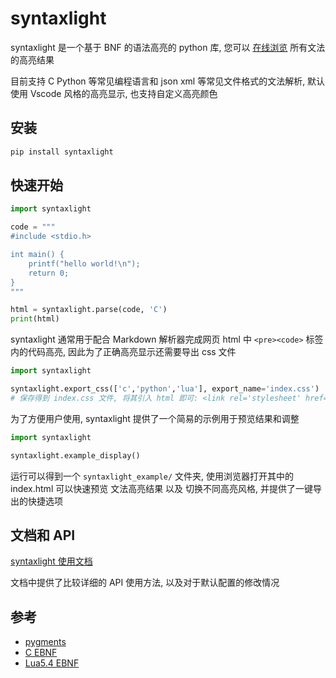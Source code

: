 # syntaxlight

syntaxlight 是一个基于 BNF 的语法高亮的 python 库, 您可以 [在线浏览]() 所有文法的高亮结果

目前支持 C Python 等常见编程语言和 json xml 等常见文件格式的文法解析, 默认使用 Vscode 风格的高亮显示, 也支持自定义高亮颜色

## 安装

```bash
pip install syntaxlight
```

## 快速开始

```python
import syntaxlight

code = """
#include <stdio.h>

int main() {
    printf("hello world!\n");
    return 0;
}
"""

html = syntaxlight.parse(code, 'C')
print(html)
```

syntaxlight 通常用于配合 Markdown 解析器完成网页 html 中 `<pre><code>` 标签内的代码高亮, 因此为了正确高亮显示还需要导出 css 文件

```python
import syntaxlight

syntaxlight.export_css(['c','python','lua'], export_name='index.css')
# 保存得到 index.css 文件, 将其引入 html 即可: <link rel='stylesheet' href=./index.css />
```

为了方便用户使用, syntaxlight 提供了一个简易的示例用于预览结果和调整

```python
import syntaxlight

syntaxlight.example_display()
```

运行可以得到一个 `syntaxlight_example/` 文件夹, 使用浏览器打开其中的 index.html 可以快速预览 文法高亮结果 以及 切换不同高亮风格, 并提供了一键导出的快捷选项

## 文档和 API

[syntaxlight 使用文档](https://luzhixing12345.github.io/syntaxlight/)

文档中提供了比较详细的 API 使用方法, 以及对于默认配置的修改情况

## 参考

- [pygments](https://pygments.org/)
- [C EBNF](https://cs.wmich.edu/~gupta/teaching/cs4850/sumII06/The%20syntax%20of%20C%20in%20Backus-Naur%20form.htm)
- [Lua5.4 EBNF](https://www.lua.org/manual/5.4/manual.html#8)